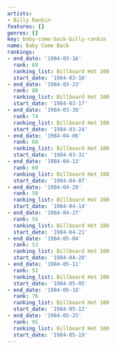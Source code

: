 ```yaml
---
artists:
- Billy Rankin
features: []
genres: []
key: baby-come-back-billy-rankin
name: Baby Come Back
rankings:
- end_date: '1984-03-16'
  rank: 89
  ranking_list: Billboard Hot 100
  start_date: '1984-03-10'
- end_date: '1984-03-23'
  rank: 80
  ranking_list: Billboard Hot 100
  start_date: '1984-03-17'
- end_date: '1984-03-30'
  rank: 74
  ranking_list: Billboard Hot 100
  start_date: '1984-03-24'
- end_date: '1984-04-06'
  rank: 68
  ranking_list: Billboard Hot 100
  start_date: '1984-03-31'
- end_date: '1984-04-13'
  rank: 60
  ranking_list: Billboard Hot 100
  start_date: '1984-04-07'
- end_date: '1984-04-20'
  rank: 58
  ranking_list: Billboard Hot 100
  start_date: '1984-04-14'
- end_date: '1984-04-27'
  rank: 56
  ranking_list: Billboard Hot 100
  start_date: '1984-04-21'
- end_date: '1984-05-04'
  rank: 53
  ranking_list: Billboard Hot 100
  start_date: '1984-04-28'
- end_date: '1984-05-11'
  rank: 52
  ranking_list: Billboard Hot 100
  start_date: '1984-05-05'
- end_date: '1984-05-18'
  rank: 76
  ranking_list: Billboard Hot 100
  start_date: '1984-05-12'
- end_date: '1984-05-25'
  rank: 91
  ranking_list: Billboard Hot 100
  start_date: '1984-05-19'
---
```


